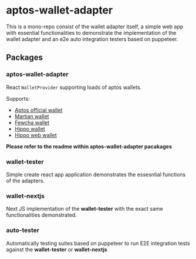 # aptos-wallet-adapter

This is a mono-repo consist of the wallet adapter itself, a simple web app with essential functionalities to demonstrate the implementation of the wallet adapter and an e2e auto integration testers based on puppeteer.

## Packages

### aptos-wallet-adapter

React `WalletProvider` supporting loads of aptos wallets.

Supports:

- [Aptos official wallet](https://github.com/aptos-labs/aptos-core/releases/tag/wallet-v0.1.1)
- [Martian wallet](https://martianwallet.xyz/)
- [Fewcha wallet](https://fewcha.app/)
- [Hippo wallet](https://github.com/hippospace/hippo-wallet)
- [Hippo web wallet](https://hippo-wallet-test.web.app/)

**Please refer to the readme within aptos-wallet-adapter pacakages**

### wallet-tester

Simple create react app application demonstrates the essesntial functions of the adapters.

### wallet-nextjs

Next JS implementation of the **wallet-tester** with the exact same functionalities demonstrated.

### auto-tester

Automatically testing suites based on puppeteer to run E2E integration tests against the **wallet-tester** or **wallet-nextjs**
